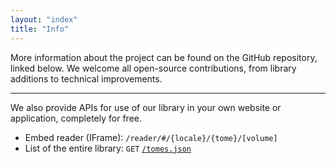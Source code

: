 ```yaml
---
layout: "index"
title: "Info"
---
```


More information about the project can be found on the GitHub repository, linked below. We welcome all open-source contributions, from library additions to technical improvements.

---

We also provide APIs for use of our library in your own website or application, completely for free.

* Embed reader (IFrame): `/reader/#/{locale}/{tome}/[volume]`
* List of the entire library: `GET` [`/tomes.json`](../tomes.json)